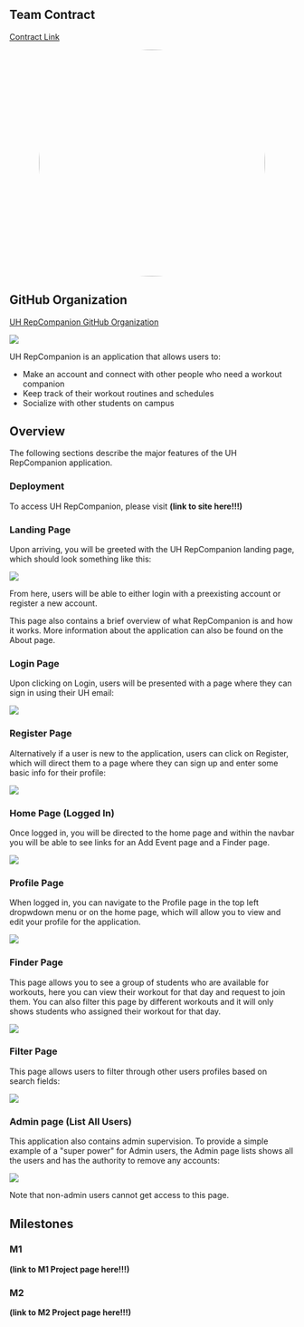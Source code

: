 ## Team Contract
[Contract Link](https://docs.google.com/document/d/1tp4QYSD7dfjYHTd03d5IHFc6_XyA9PcVLbLC0lbu9PU/edit)

<style>
    .rounded-image {
        border-radius: 50%;
        overflow: hidden;
    }
</style>
<p align="center">
<img src="doc/uh-repcompanion.png" class="rounded-image" width="400" height="400">
</p>

## GitHub Organization
[UH RepCompanion GitHub Organization](https://github.com/UH-RepCompanion)

<img src="doc/uh-gym.jpeg">

UH RepCompanion is an application that allows users to:

* Make an account and connect with other people who need a workout companion
* Keep track of their workout routines and schedules
* Socialize with other students on campus

## Overview

The following sections describe the major features of the UH RepCompanion application.

### Deployment

To access UH RepCompanion, please visit __(link to site here!!!)__

### Landing Page

Upon arriving, you will be greeted with the UH RepCompanion landing page, which should look something like this:

<img src="doc/landing-page.png">

From here, users will be able to either login with a preexisting account or register a new account.

This page also contains a brief overview of what RepCompanion is and how it works. More information about the application can also be found on the About page.

### Login Page

Upon clicking on Login, users will be presented with a page where they can sign in using their UH email:

<img src="doc/login-page.png">

### Register Page

Alternatively if a user is new to the application, users can click on Register, which will direct them to a page where they can sign up and enter some basic info for their profile:

<img src="doc/register.png">


### Home Page (Logged In)

Once logged in, you will be directed to the home page and within the navbar you will be able to see links for an Add Event page and a Finder page.

<img src="doc/signedin-landing-page.png">

### Profile Page

When logged in, you can navigate to the Profile page in the top left dropwdown menu or on the home page, which will allow you to view and edit your profile for the application.

<img src="doc/profile-page.png">

### Finder Page

This page allows you to see a group of students who are available for workouts, here you can view their workout for that day and request to join them. You can also filter this page by different workouts and it will only shows students who assigned their workout for that day.

<img src="doc/finder-page.png">

### Filter Page

This page allows users to filter through other users profiles based on search fields:

<img src="doc/filter-list.png">

### Admin page (List All Users)

This application also contains admin supervision. To provide a simple example of a "super power" for Admin users, the Admin page lists shows all the users and has the authority to remove any accounts:

<img src="doc/admin-finder-page.png">

Note that non-admin users cannot get access to this page.

## Milestones

### M1
__(link to M1 Project page here!!!)__

### M2
__(link to M2 Project page here!!!)__
